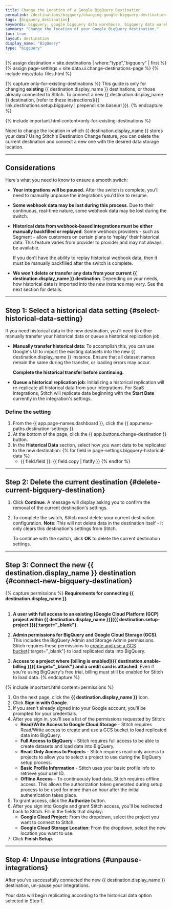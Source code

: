 ```yaml
---
title: Change the Location of a Google BigQuery Destination
permalink: /destinations/bigquery/changing-google-bigquery-destination-data-locations
tags: [bigquery_destination]
keywords: bigquery, google bigquery data warehouse, bigquery data warehouse, bigquery etl, etl to bigquery, bigquery destination
summary: "Change the location of your Google BigQuery destination."
toc: true
layout: destination
display_name: "BigQuery"
type: "bigquery"
---
```

{% assign destination = site.destinations | where:"type","bigquery" | first %}
{% assign page-settings = site.data.ui.change-destinations-page %}
{% include misc/data-files.html %}

{% capture only-for-existing-destinations %}
This guide is only for changing **existing** {{ destination.display_name }} destinations, or those already connected to Stitch. To connect a new {{ destination.display_name }} destination, [refer to these instructions]({{ link.destinations.setup.bigquery | prepend: site.baseurl }}).
{% endcapture %}


{% include important.html content=only-for-existing-destinations %}

Need to change the location in which {{ destination.display_name }} stores your data? Using Stitch's Destination Change feature, you can delete the current destination and connect a new one with the desired data storage location.

---

## Considerations

Here's what you need to know to ensure a smooth switch:

- **Your integrations will be paused.** After the switch is complete, you'll need to manually unpause the integrations you'd like to resume.

- **Some webhook data may be lost during this process**. Due to their continuous, real-time nature, some webhook data may be lost during the switch.

- **Historical data from webhook-based integrations must be either manually backfilled or replayed**. Some webhook providers - such as Segment - allow customers on certain plans to ‘replay’ their historical data. This feature varies from provider to provider and may not always be available.

   If you don’t have the ability to replay historical webhook data, then it must be manually backfilled after the switch is complete.

- **We won’t delete or transfer any data from your current {{ destination.display_name }} destination**. Depending on your needs, how historical data is imported into the new instance may vary. See the next section for details.

---

## Step 1: Select a historical data setting {#select-historical-data-setting}

If you need historical data in the new destination, you’ll need to either manually transfer your historical data or queue a historical replication job.

- **Manually transfer historical data**: To accomplish this, you can use Google's UI to import the existing datasets into the new {{ destination.display_name }} instance. Ensure that all dataset names remain the same during the transfer, or loading errors may occur.

   **Complete the historical transfer before continuing.**

- **Queue a historical replication job**: Initializing a historical replication will re-replicate all historical data from your integrations. For SaaS integrations, Stitch will replicate data beginning with the **Start Date** currently in the integration's settings.

### Define the setting

1. From the {{ app.page-names.dashboard }}, click the {{ app.menu-paths.destination-settings }}.
2. At the bottom of the page, click the {{ app.buttons.change-destination }} button.
3. In the **Historical Data** section, select how you want data to be replicated to the new destination: 
   {% for field in page-settings.bigquery-historical-data %}
   - {{ field.field }}: {{ field.copy | flatify }}
   {% endfor %}

---

## Step 2: Delete the current destination {#delete-current-bigquery-destination}

1. Click **Continue**. A message will display asking you to confirm the removal of the current destination's settings.
2. To complete the switch, Stitch must delete your current destination configuration. **Note**: This will not delete data in the destination itself - it only clears this destination's settings from Stitch.

   To continue with the switch, click **OK** to delete the current destination settings.

---

## Step 3: Connect the new {{ destination.display_name }} destination {#connect-new-bigquery-destination}

{% capture permissions %}
**Requirements for connecting {{ destination.display_name }}**<br><br>

1. **A user with full access to an existing [Google Cloud Platform (GCP) project within {{ destination.display_name }}]({{ destination.setup-project }}){:target="_blank"}**.<br>

2. **Admin permissions for BigQuery and Google Cloud Storage (GCS)**. This includes the BigQuery Admin and Storage Admin permissions. Stitch requires these permissions to [create and use a GCS bucket](https://cloud.google.com/storage/docs/access-control/bucket-level-iam){:target="_blank"} to load replicated data into BigQuery.<br>

3. **Access to a project where [billing is enabled]({{ destination.enable-billing }}){:target="_blank"} and a credit card is attached**. Even if you're using BigQuery's free trial, billing must still be enabled for Stitch to load data.
{% endcapture %}

{% include important.html content=permissions %}

1. On the next page, click the **{{ destination.display_name }}** icon.
2. Click **Sign in with Google**.
3. If you aren't already signed into your Google account, you'll be prompted for your credentials.
4. After you sign in, you'll see a list of the permissions requested by Stitch:
     - **Read/Write Access to Google Cloud Storage** - Stitch requires Read/Write access to create and use a GCS bucket to load replicated data into BigQuery.
     - **Full Access to BigQuery** - Stitch requires full access to be able to create datasets and load data into BigQuery.
     - **Read-Only Access to Projects** - Stitch requires read-only access to projects to allow you to select a project to use during the BigQuery setup process.
     - **Basic Profile Information** - Stitch uses your basic profile info to retrieve your user ID.
     - **Offline Access** - To continuously load data, Stitch requires offline access. This allows the authorization token generated during setup process to be used for more than an hour after the initial authentication takes place.
5. To grant access, click the **Authorize** button.
6. After you sign into Google and grant Stitch access, you'll be redirected back to Stitch.
   Fill in the fields that display:
      - **Google Cloud Project**: From the dropdown, select the project you want to connect to Stitch.
      - **Google Cloud Storage Location**: From the dropdown, select the new location you want to use.
7. Click **Finish Setup**.

---

## Step 4: Unpause integrations {#unpause-integrations}

After you've successfully connected the new {{ destination.display_name }} destination, un-pause your integrations.

Your data will begin replicating according to the historical data option selected in Step 1.